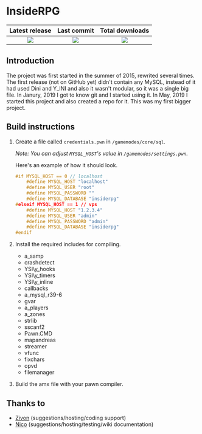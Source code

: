 # InsideRPG

| Latest release | Last commit | Total downloads |
| :---: | :---: | :---: |
| [<img src="https://img.shields.io/github/v/release/arondev/insiderpg?include_prereleases&style=flat-square">](https://github.com/AronDev/insiderpg/releases) | [<img src="https://img.shields.io/github/last-commit/master/AronDev/insiderpg.svg?style=flat-square">](https://github.com/arondev/insiderpg/commits/master) | [<img src="https://img.shields.io/github/downloads/arondev/insiderpg/total?style=flat-square">](https://github.com/arondev/insiderpg/release)

Introduction
---
The project was first started in the summer of 2015, rewrited several times. The first release (not on GitHub yet) didn't contain any MySQL, instead of it had used Dini and Y_INI and also it wasn't modular, so it was a single big file. In Janury, 2019 I got to know git and I started using it. In May, 2019 I started this project and also created a repo for it. This was my first bigger project.

Build instructions
---
1. Create a file called `credentials.pwn` in `/gamemodes/core/sql`.

    *Note: You can adjust `MYSQL_HOST`'s value in `/gamemodes/settings.pwn`.*
    
    Here's an example of how it should look.
    ```C
    #if MYSQL_HOST == 0 // localhost
        #define MYSQL_HOST "localhost"
        #define MYSQL_USER "root"
        #define MYSQL_PASSWORD ""
        #define MYSQL_DATABASE "insiderpg"
    #elseif MYSQL_HOST == 1 // vps
        #define MYSQL_HOST "1.2.3.4"
        #define MYSQL_USER "admin"
        #define MYSQL_PASSWORD "admin"
        #define MYSQL_DATABASE "insiderpg"
    #endif
    ```
2. Install the required includes for compiling.
    * a_samp
    * crashdetect
    * YSI\y_hooks
    * YSI\y_timers
    * YSI\y_inline
    * callbacks
    * a_mysql_r39-6
    * gvar
    * a_players
    * a_zones
    * strlib
    * sscanf2
    * Pawn.CMD
    * mapandreas
    * streamer
    * vfunc
    * fixchars
    * opvd
    * filemanager

3. Build the amx file with your pawn compiler.

Thanks to
---
- [Zivon](https://github.com/peteriadamgabor) (suggestions/hosting/coding support)
- [Nico](https://github.com/SwannMorin) (suggestions/hosting/testing/wiki documentation)

